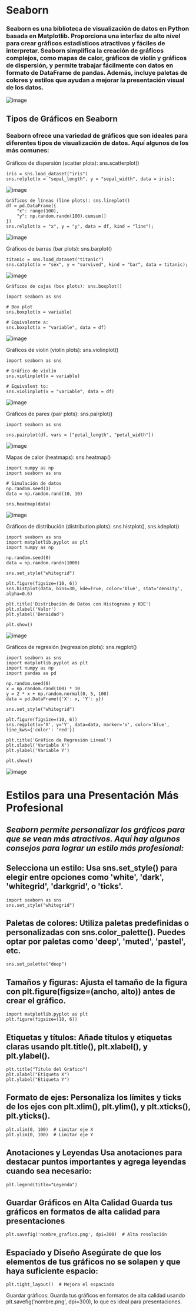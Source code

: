 # Seaborn

### Seaborn es una biblioteca de visualización de datos en Python basada en Matplotlib. Proporciona una interfaz de alto nivel para crear gráficos estadísticos atractivos y fáciles de interpretar. Seaborn simplifica la creación de gráficos complejos, como mapas de calor, gráficos de violín y gráficos de dispersión, y permite trabajar fácilmente con datos en formato de DataFrame de pandas. Además, incluye paletas de colores y estilos que ayudan a mejorar la presentación visual de los datos.
![image](https://github.com/user-attachments/assets/b5e2fc56-2937-41c4-a5fd-440d13100868)

## Tipos de Gráficos en Seaborn
### Seaborn ofrece una variedad de gráficos que son ideales para diferentes tipos de visualización de datos. Aquí algunos de los más comunes:

Gráficos de dispersión (scatter plots): sns.scatterplot()
~~~
iris = sns.load_dataset("iris")
sns.relplot(x = "sepal_length", y = "sepal_width", data = iris);
~~~

![image](https://github.com/user-attachments/assets/b17f4045-79bd-4a36-9ddc-52ed8d62cb4e)
~~~
Gráficos de líneas (line plots): sns.lineplot()
df = pd.DataFrame({
    "x": range(100),
    "y": np.random.randn(100).cumsum()
})
sns.relplot(x = "x", y = "y", data = df, kind = "line");
~~~

![image](https://github.com/user-attachments/assets/229f8010-be8d-4f19-8af5-53b8c8f489cd)

Gráficos de barras (bar plots): sns.barplot()
~~~
titanic = sns.load_dataset("titanic")
sns.catplot(x = "sex", y = "survived", kind = "bar", data = titanic);
~~~
![image](https://github.com/user-attachments/assets/42fcdd84-6e9e-4524-94c3-bad74201b5c9)
~~~
Gráficos de cajas (box plots): sns.boxplot()

import seaborn as sns

# Box plot
sns.boxplot(x = variable)

# Equivalente a:
sns.boxplot(x = "variable", data = df)
~~~

![image](https://github.com/user-attachments/assets/e73e5e0f-f956-4d67-8755-678a9c57a06a)

Gráficos de violín (violin plots): sns.violinplot()
~~~
import seaborn as sns

# Gráfico de violín
sns.violinplot(x = variable)

# Equivalent to:
sns.violinplot(x = "variable", data = df)
~~~
![image](https://github.com/user-attachments/assets/bd792c33-f595-49a0-b7ed-192e94f45d69)

Gráficos de pares (pair plots): sns.pairplot()
~~~
import seaborn as sns

sns.pairplot(df, vars = ["petal_length", "petal_width"])
~~~
![image](https://github.com/user-attachments/assets/20ce0818-864c-41fd-8d49-559402acb786)

Mapas de calor (heatmaps): sns.heatmap()
~~~
import numpy as np
import seaborn as sns

# Simulación de datos
np.random.seed(1)
data = np.random.rand(10, 10)

sns.heatmap(data)
~~~

![image](https://github.com/user-attachments/assets/0abbec5d-dec7-44f2-878f-6c92ad64aada)

Gráficos de distribución (distribution plots): sns.histplot(), sns.kdeplot()
~~~
import seaborn as sns
import matplotlib.pyplot as plt
import numpy as np

np.random.seed(0)
data = np.random.randn(1000)

sns.set_style("whitegrid")

plt.figure(figsize=(10, 6))
sns.histplot(data, bins=30, kde=True, color='blue', stat='density', alpha=0.6)

plt.title('Distribución de Datos con Histograma y KDE')
plt.xlabel('Valor')
plt.ylabel('Densidad')

plt.show()
~~~

![image](https://github.com/user-attachments/assets/01065b16-c1a2-4b35-950f-e9bd0ed8abd0)

Gráficos de regresión (regression plots): sns.regplot()
~~~
import seaborn as sns
import matplotlib.pyplot as plt
import numpy as np
import pandas as pd

np.random.seed(0)
x = np.random.rand(100) * 10
y = 2 * x + np.random.normal(0, 5, 100)
data = pd.DataFrame({'X': x, 'Y': y})

sns.set_style("whitegrid")

plt.figure(figsize=(10, 6))
sns.regplot(x='X', y='Y', data=data, marker='o', color='blue', line_kws={'color': 'red'})

plt.title('Gráfico de Regresión Lineal')
plt.xlabel('Variable X')
plt.ylabel('Variable Y')

plt.show()
~~~

![image](https://github.com/user-attachments/assets/4f8881fa-9b84-4043-94a7-0d09caa91850)

# Estilos para una Presentación Más Profesional

## *Seaborn permite personalizar los gráficos para que se vean más atractivos. Aquí hay algunos consejos para lograr un estilo más profesional:*


## Selecciona un estilo: Usa sns.set_style() para elegir entre opciones como 'white', 'dark', 'whitegrid', 'darkgrid', o 'ticks'.

~~~
import seaborn as sns
sns.set_style("whitegrid")
~~~
## Paletas de colores: Utiliza paletas predefinidas o personalizadas con sns.color_palette(). Puedes optar por paletas como 'deep', 'muted', 'pastel', etc.
~~~
sns.set_palette("deep")
~~~
## Tamaños y figuras: Ajusta el tamaño de la figura con plt.figure(figsize=(ancho, alto)) antes de crear el gráfico.
~~~
import matplotlib.pyplot as plt
plt.figure(figsize=(10, 6))
~~~
## Etiquetas y títulos: Añade títulos y etiquetas claras usando plt.title(), plt.xlabel(), y plt.ylabel().
~~~
plt.title("Título del Gráfico")
plt.xlabel("Etiqueta X")
plt.ylabel("Etiqueta Y")
~~~
## Formato de ejes: Personaliza los límites y ticks de los ejes con plt.xlim(), plt.ylim(), y plt.xticks(), plt.yticks().
~~~
plt.xlim(0, 100)  # Limitar eje X
plt.ylim(0, 100)  # Limitar eje Y
~~~
## Anotaciones y Leyendas Usa anotaciones para destacar puntos importantes y agrega leyendas cuando sea necesario:
~~~
plt.legend(title="Leyenda")
~~~
## Guardar Gráficos en Alta Calidad Guarda tus gráficos en formatos de alta calidad para presentaciones
~~~
plt.savefig('nombre_grafico.png', dpi=300)  # Alta resolución
~~~
## Espaciado y Diseño Asegúrate de que los elementos de tus gráficos no se solapen y que haya suficiente espacio:
~~~
plt.tight_layout()  # Mejora el espaciado
~~~

Guardar gráficos: Guarda tus gráficos en formatos de alta calidad usando plt.savefig('nombre.png', dpi=300), lo que es ideal para presentaciones.




